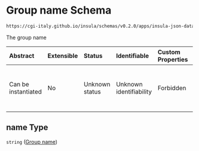 # Group name Schema

```txt
https://cgi-italy.github.io/insula/schemas/v0.2.0/apps/insula-json-datasets-group.schema.json#/properties/name
```

The group name

| Abstract            | Extensible | Status         | Identifiable            | Custom Properties | Additional Properties | Access Restrictions | Defined In                                                                                                             |
| :------------------ | :--------- | :------------- | :---------------------- | :---------------- | :-------------------- | :------------------ | :--------------------------------------------------------------------------------------------------------------------- |
| Can be instantiated | No         | Unknown status | Unknown identifiability | Forbidden         | Allowed               | none                | [insula-json-datasets-group.schema.json\*](schemas/apps/insula-json-datasets-group.schema.json"open original schema") |

## name Type

`string` ([Group name](insula-json-datasets-group-properties-group-name.md))
